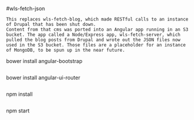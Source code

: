 #wls-fetch-json

```
This replaces wls-fetch-blog, which made RESTful calls to an instance of Drupal that has been shut down. 
Content from that cms was ported into an Angular app running in an S3 bucket. The app called a Node/Express app, wls-fetch-server, which pulled the blog posts from Drupal and wrote out the JSON files now used in the S3 bucket. Those files are a placeholder for an instance of MongoDB, to be spun up in the near future.
```
bower install angular-bootstrap
```
```
bower install angular-ui-router
```
```
npm install
```
```
npm start
```
